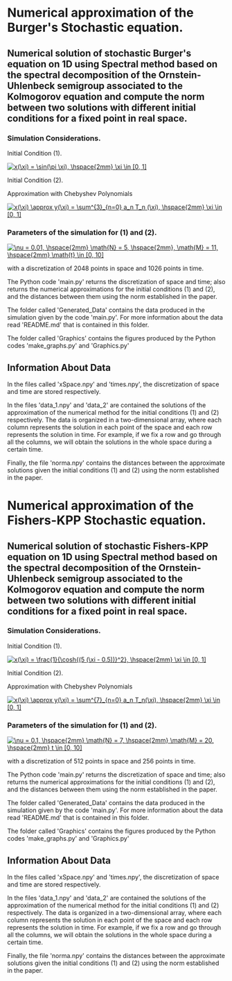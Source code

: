 Numerical approximation of the Burger's Stochastic equation.
====================================================
Numerical solution of stochastic Burger's equation on 1D using Spectral method based on the spectral decomposition of the Ornstein-Uhlenbeck semigroup associated to the Kolmogorov equation and compute the norm between two solutions with different initial conditions for a fixed point in real space.
----------------------------------------------------------------------------------------------------------

### Simulation Considerations.

Initial Condition (1).

<a href="https://www.codecogs.com/eqnedit.php?latex=x(\xi)&space;=&space;\sin(\pi&space;\xi),&space;\hspace{2mm}&space;\xi&space;\in&space;[0,&space;1]" target="_blank"><img src="https://latex.codecogs.com/gif.latex?x(\xi)&space;=&space;\sin(\pi&space;\xi),&space;\hspace{2mm}&space;\xi&space;\in&space;[0,&space;1]" title="x(\xi) = \sin(\pi \xi), \hspace{2mm} \xi \in [0, 1]" /></a>

Initial Condition (2).

Approximation with Chebyshev Polynomials

<a href="https://www.codecogs.com/eqnedit.php?latex=x(\xi)&space;\approx&space;y(\xi)&space;=&space;\sum^{3}_{n=0}&space;a_n&space;T_n&space;(\xi),&space;\hspace{2mm}&space;\xi&space;\in&space;[0,&space;1]" target="_blank"><img src="https://latex.codecogs.com/gif.latex?x(\xi)&space;\approx&space;y(\xi)&space;=&space;\sum^{3}_{n=0}&space;a_n&space;T_n&space;(\xi),&space;\hspace{2mm}&space;\xi&space;\in&space;[0,&space;1]" title="x(\xi) \approx y(\xi) = \sum^{3}_{n=0} a_n T_n (\xi), \hspace{2mm} \xi \in [0, 1]" /></a>

### Parameters of the simulation for (1) and (2).

<a href="https://www.codecogs.com/eqnedit.php?latex=\nu&space;=&space;0.01,&space;\hspace{2mm}&space;\math{N}&space;=&space;5,&space;\hspace{2mm},&space;\math{M}&space;=&space;11,&space;\hspace{2mm}&space;\math{t}&space;\in&space;[0,&space;10]" target="_blank"><img src="https://latex.codecogs.com/gif.latex?\nu&space;=&space;0.01,&space;\hspace{2mm}&space;\math{N}&space;=&space;5,&space;\hspace{2mm},&space;\math{M}&space;=&space;11,&space;\hspace{2mm}&space;\math{t}&space;\in&space;[0,&space;10]" title="\nu = 0.01, \hspace{2mm} \math{N} = 5, \hspace{2mm}, \math{M} = 11, \hspace{2mm} \math{t} \in [0, 10]" /></a>

with a discretization of 2048 points in space and 1026 points in time.

The Python code 'main.py' returns the discretization of space and time; also returns the numerical approximations for the initial conditions (1) and (2), and the distances between them using the norm established in the paper.

The folder called 'Generated_Data' contains the data produced in the simulation given by the code 'main.py'. For more information about the data read 'README.md' that is contained in this folder.

The folder called 'Graphics' contains the figures produced by the Python codes 'make_graphs.py' and 'Graphics.py'

## Information About Data

In the files called 'xSpace.npy' and 'times.npy', the discretization of space and time are stored respectively. 

In the files 'data_1.npy' and 'data_2' are contained the solutions of the approximation of the numerical method for the initial conditions (1) and (2) respectively. The data is organized in a two-dimensional array, where each column represents the solution in each point of the space and each row represents the solution in time. For example, if we fix a row and go through all the columns, we will obtain the solutions in the whole space during a certain time.

Finally, the file 'norma.npy' contains the distances between the approximate solutions given the initial conditions (1) and (2) using the norm established in the paper.




Numerical approximation of the Fishers-KPP Stochastic equation.
====================================================
Numerical solution of stochastic Fishers-KPP equation on 1D using Spectral method based on the spectral decomposition of the Ornstein-Uhlenbeck semigroup associated to the Kolmogorov equation and compute the norm between two solutions with different initial conditions for a fixed point in real space.
----------------------------------------------------------------------------------------------------------

### Simulation Considerations.

Initial Condition (1).

<a href="https://www.codecogs.com/eqnedit.php?latex=x(\xi)&space;=&space;\frac{1}{\cosh{(5&space;(\xi&space;-&space;0.5))}^2},&space;\hspace{2mm}&space;\xi&space;\in&space;[0,&space;1]" target="_blank"><img src="https://latex.codecogs.com/gif.latex?x(\xi)&space;=&space;\frac{1}{\cosh{(5&space;(\xi&space;-&space;0.5))}^2},&space;\hspace{2mm}&space;\xi&space;\in&space;[0,&space;1]" title="x(\xi) = \frac{1}{\cosh{(5 (\xi - 0.5))}^2}, \hspace{2mm} \xi \in [0, 1]" /></a>

Initial Condition (2).

Approximation with Chebyshev Polynomials

<a href="https://www.codecogs.com/eqnedit.php?latex=x(\xi)&space;\approx&space;y(\xi)&space;=&space;\sum^{7}_{n=0}&space;a_n&space;T_n(\xi),&space;\hspace{2mm}&space;\xi&space;\in&space;[0,&space;1]" target="_blank"><img src="https://latex.codecogs.com/gif.latex?x(\xi)&space;\approx&space;y(\xi)&space;=&space;\sum^{7}_{n=0}&space;a_n&space;T_n(\xi),&space;\hspace{2mm}&space;\xi&space;\in&space;[0,&space;1]" title="x(\xi) \approx y(\xi) = \sum^{7}_{n=0} a_n T_n(\xi), \hspace{2mm} \xi \in [0, 1]" /></a>

### Parameters of the simulation for (1) and (2).

<a href="https://www.codecogs.com/eqnedit.php?latex=\nu&space;=&space;0.1,&space;\hspace{2mm}&space;\math{N}&space;=&space;7,&space;\hspace{2mm}&space;\math{M}&space;=&space;20,&space;\hspace{2mm}&space;t&space;\in&space;[0,&space;10]" target="_blank"><img src="https://latex.codecogs.com/gif.latex?\nu&space;=&space;0.1,&space;\hspace{2mm}&space;\math{N}&space;=&space;7,&space;\hspace{2mm}&space;\math{M}&space;=&space;20,&space;\hspace{2mm}&space;t&space;\in&space;[0,&space;10]" title="\nu = 0.1, \hspace{2mm} \math{N} = 7, \hspace{2mm} \math{M} = 20, \hspace{2mm} t \in [0, 10]" /></a>

with a discretization of 512 points in space and 256 points in time.

The Python code 'main.py' returns the discretization of space and time; also returns the numerical approximations for the initial conditions (1) and (2), and the distances between them using the norm established in the paper.

The folder called 'Generated_Data' contains the data produced in the simulation given by the code 'main.py'. For more information about the data read 'README.md' that is contained in this folder.

The folder called 'Graphics' contains the figures produced by the Python codes 'make_graphs.py' and 'Graphics.py'

## Information About Data

In the files called 'xSpace.npy' and 'times.npy', the discretization of space and time are stored respectively. 

In the files 'data_1.npy' and 'data_2' are contained the solutions of the approximation of the numerical method for the initial conditions (1) and (2) respectively. The data is organized in a two-dimensional array, where each column represents the solution in each point of the space and each row represents the solution in time. For example, if we fix a row and go through all the columns, we will obtain the solutions in the whole space during a certain time.

Finally, the file 'norma.npy' contains the distances between the approximate solutions given the initial conditions (1) and (2) using the norm established in the paper.
